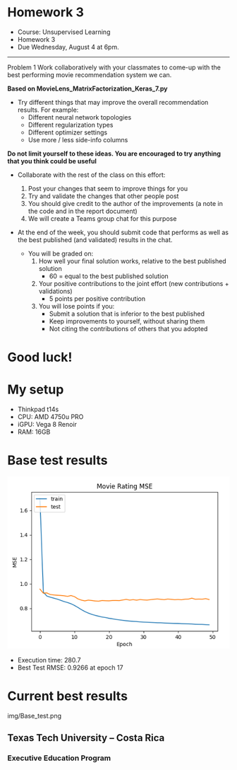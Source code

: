 # Homework 3

* Course: Unsupervised Learning
* Homework 3
* Due Wednesday, August 4 at 6pm.

---
Problem 1
Work collaboratively with your classmates to come-up with the best performing movie recommendation system we can.

**Based on MovieLens_MatrixFactorization_Keras_7.py**

* Try different things that may improve the overall recommendation results. For example:
  * Different neural network topologies 
  * Different regularization types
  * Different optimizer settings
  * Use more / less side-info columns

**Do not limit yourself to these ideas.  You are encouraged to try anything that you think could be useful**

* Collaborate with the rest of the class on this effort:
  1. Post your changes that seem to improve things for you
  2. Try and validate the changes that other people post
  3. You should give credit to the author of the improvements (a note in the code and in the report document)
  4. We will create a Teams group chat for this purpose

* At the end of the week, you should submit code that performs as well as the best published (and validated) results in the chat.
  * You will be graded on:
      1. How well your final solution works, relative to the best published solution
          * 60 = equal to the best published solution
      2. Your positive contributions to the joint effort (new contributions + validations)
          * 5 points per positive contribution
      3. You will lose points if you:
           * Submit a solution that is inferior to the best published
           * Keep improvements to yourself, without sharing them 
           * Not citing the contributions of others that you adopted
  
# Good luck!

# My setup
* Thinkpad t14s
* CPU:  AMD 4750u PRO
* iGPU: Vega 8 Renoir
* RAM:  16GB

# Base test results

![Base_result](img/Base_test.png)

* Execution time: 280.7
* Best Test RMSE: 0.9266 at epoch 17 

# Current best results
img/Base_test.png

## Texas Tech University – Costa Rica
###  Executive Education Program
